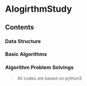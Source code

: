 # AlogirthmStudy

## Contents
### Data Structure
### Basic Algorithms
### Algorithm Problem Solvings

> All codes are based on python3
